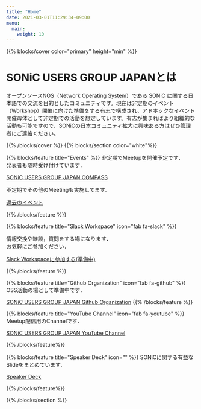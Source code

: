 ```yaml
---
title: "Home"
date: 2021-03-01T11:29:34+09:00
menu:
  main:
    weight: 10
---
```


{{% blocks/cover color="primary" height="min" %}}
# SONiC USERS GROUP JAPANとは

オープンソースNOS（Network Operating System）である SONiC に関する日本語での交流を目的としたコミュニティです。現在は非定期のイベント（Workshop）開催に向けた準備をする有志で構成され、アドホックなイベント開催母体として非定期での活動を想定しています。有志が集まればより組織的な活動も可能ですので、SONiCの日本コミュニティ拡大に興味ある方はぜひ管理者にご連絡ください。

{{% /blocks/cover %}}
{{% blocks/section color="white"%}}

{{% blocks/feature title="Events" %}}
非定期でMeetupを開催予定です．  
発表者も随時受け付けています．  

[SONiC USERS GROUP JAPAN COMPASS](https://sonic.connpass.com/)

不定期でその他のMeetingも実施してます.

[過去のイベント](/events)


{{% /blocks/feature %}}


{{% blocks/feature title="Slack Workspace" icon="fab fa-slack" %}}

情報交換や雑談，質問をする場になります．  
お気軽にご参加ください．

[Slack Workspaceに参加する(準備中)](https://join.slack.com/t/sonic-users-jp/shared_invite/zt-2yibs18xg-5uUIGZw68smw6a4nQ4EmnA)

{{% /blocks/feature %}}

{{% blocks/feature title="Github Organization" icon="fab fa-github" %}}
OSS活動の場として準備中です．  

[SONiC USERS GROUP JAPAN Github Organization](https://github.com/sonic-users-jp)
{{% /blocks/feature %}}

{{% blocks/feature title="YouTube Channel" icon="fab fa-youtube" %}}
Meetup配信用のChannelです．  

[SONiC USERS GROUP JAPAN YouTube Channel](https://www.youtube.com/@sonic-japan/videos)

{{% /blocks/feature%}}

{{% blocks/feature title="Speaker Deck" icon="" %}}
SONiCに関する有益なSlideをまとめています. 

[Speaker Deck](https://speakerdeck.com/sonic)

{{% /blocks/feature%}}

{{% /blocks/section %}}
